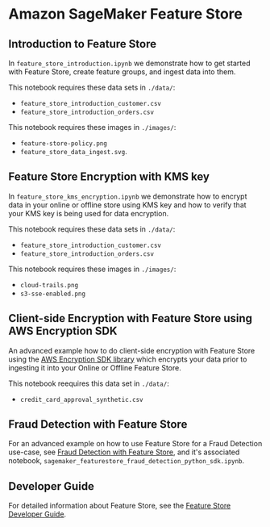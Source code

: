 # Amazon SageMaker Feature Store

## Introduction to Feature Store
In `feature_store_introduction.ipynb` we demonstrate how to get started with Feature Store, create feature groups, and ingest data into them.

This notebook requires these data sets in `./data/`:

* `feature_store_introduction_customer.csv`
* `feature_store_introduction_orders.csv`

This notebook requires these images in `./images/`:

* `feature-store-policy.png`
* `feature_store_data_ingest.svg`.

## Feature Store Encryption with KMS key
In `feature_store_kms_encryption.ipynb` we demonstrate how to encrypt data in your online or offline store using KMS key and how to verify that your KMS key is being used for data encryption. 

This notebook requires these data sets in `./data/`:
* `feature_store_introduction_customer.csv`
* `feature_store_introduction_orders.csv`

This notebook requires these images in `./images/`:
* `cloud-trails.png`
* `s3-sse-enabled.png`

## Client-side Encryption with Feature Store using AWS Encryption SDK
An advanced example how to do client-side encryption with Feature Store using the [AWS Encryption SDK library](https://docs.aws.amazon.com/encryption-sdk/latest/developer-guide/introduction.html) which encrypts your data prior to ingesting it into your Online or Offline Feature Store. 

This notebook reequires this data set in `./data/`:
* `credit_card_approval_synthetic.csv`

## Fraud Detection with Feature Store
For an advanced example on how to use Feature Store for a Fraud Detection use-case, see [Fraud Detection with Feature Store](https://sagemaker-examples.readthedocs.io/en/latest/sagemaker-featurestore/sagemaker_featurestore_fraud_detection_python_sdk.html), and it's associated notebook, `sagemaker_featurestore_fraud_detection_python_sdk.ipynb`.

## Developer Guide
For detailed information about Feature Store, see the [Feature Store Developer Guide](https://docs.aws.amazon.com/sagemaker/latest/dg/feature-store.html).  
